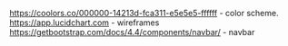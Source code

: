 https://coolors.co/000000-14213d-fca311-e5e5e5-ffffff - color scheme.
https://app.lucidchart.com - wireframes
https://getbootstrap.com/docs/4.4/components/navbar/ - navbar